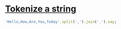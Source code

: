 [1]: http://rosettacode.org/wiki/Tokenize_a_string

# [Tokenize a string][1]

```ruby
'Hello,How,Are,You,Today'.split(',').join('.').say;
```
